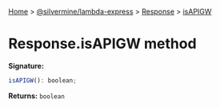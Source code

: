 [Home](./index) &gt; [@silvermine/lambda-express](./lambda-express.md) &gt; [Response](./lambda-express.response.md) &gt; [isAPIGW](./lambda-express.response.isapigw.md)

# Response.isAPIGW method


**Signature:**
```javascript
isAPIGW(): boolean;
```
**Returns:** `boolean`

